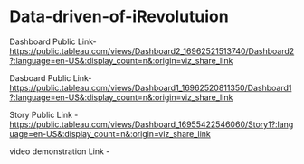 # Data-driven-of-iRevolutuion


Dashboard Public Link- https://public.tableau.com/views/Dashboard2_16962521513740/Dashboard2?:language=en-US&:display_count=n&:origin=viz_share_link

Dasboard Public Link- https://public.tableau.com/views/Dashboard1_16962520811350/Dashboard1?:language=en-US&:display_count=n&:origin=viz_share_link

Story Public Link - https://public.tableau.com/views/Dashboard_16955422546060/Story1?:language=en-US&:display_count=n&:origin=viz_share_link

video demonstration Link - 
